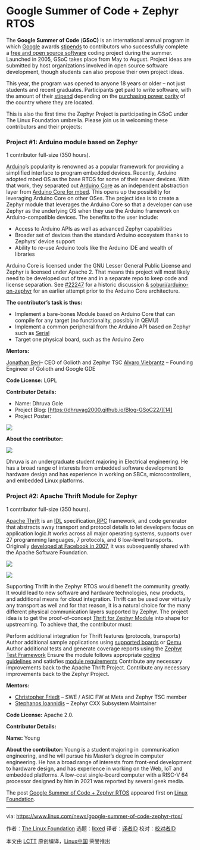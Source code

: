 [#]: subject: "Google Summer of Code + Zephyr RTOS"
[#]: via: "https://www.linux.com/news/google-summer-of-code-zephyr-rtos/"
[#]: author: "The Linux Foundation https://www.linuxfoundation.org/blog/google-summer-of-code-zephyr-rtos/"
[#]: collector: "lkxed"
[#]: translator: " "
[#]: reviewer: " "
[#]: publisher: " "
[#]: url: " "

Google Summer of Code + Zephyr RTOS
======

The **Google Summer of Code** (**GSoC)** is an international annual program in which [Google][1] awards [stipends][2] to contributors who successfully complete a [free and open source software][3] coding project during the summer. Launched in 2005, GSoC takes place from May to August. Project ideas are submitted by host organizations involved in open source software development, though students can also propose their own project ideas.

This year, the program was opened to anyone 18 years or older – not just students and recent graduates. Participants get paid to write software, with the amount of their [stipend][4] depending on the [purchasing power parity][5] of the country where they are located.

This is also the first time the Zephyr Project is participating in GSoC under The Linux Foundation umbrella. Please join us in welcoming these contributors and their projects:

### Project #1: Arduino module based on Zephyr

1 contributor full-size (350 hours).

[Arduino][6]’s popularity is renowned as a popular framework for providing a simplified interface to program embedded devices. Recently, Arduino adopted mbed OS as the base RTOS for some of their newer devices. With that work, they separated out [Arduino Core][7] as an independent abstraction layer from [Arduino Core for mbed][8]. This opens up the possibility for leveraging Arduino Core on other OSes. The project idea is to create a Zephyr module that leverages the Arduino Core so that a developer can use Zephyr as the underlying OS when they use the Arduino framework on Arduino-compatible devices. The benefits to the user include:

* Access to Arduino APIs as well as advanced Zephyr capabilities
* Broader set of devices than the standard Arduino ecosystem thanks to Zephyrs’ device support
* Ability to re-use Arduino tools like the Arduino IDE and wealth of libraries

Arduino Core is licensed under the GNU Lesser General Public License and Zephyr is licensed under Apache 2. That means this project will most likely need to be developed out of tree and in a separate repo to keep code and license separation. See [#22247][9] for a historic discussion & [soburi/arduino-on-zephyr][10] for an earlier attempt prior to the Arduino Core architecture.

**The contributor’s task is thus:**

* Implement a bare-bones Module based on Arduino Core that can compile for any target (no functionality, possibly in QEMU)
* Implement a common peripheral from the Arduino API based on Zephyr such as [Serial][11]
* Target one physical board, such as the Arduino Zero

**Mentors:**

[Jonathan Beri][12]– CEO of Golioth and Zephyr TSC
[Alvaro Viebrantz][13] – Founding Engineer of Golioth and Google GDE

**Code License:** LGPL

**Contributor Details:**

* Name: Dhruva Gole
* Project Blog: [https://dhruvag2000.github.io/Blog-GSoC22/][14]
* Project Poster: 

![][15]

**About the contributor:** 

![][16]

Dhruva is an undergraduate student majoring in Electrical engineering. He has a broad range of interests from embedded software development to hardware design and has experience in working on SBCs, microcontrollers, and embedded Linux platforms.

### Project #2: Apache Thrift Module for Zephyr

1 contributor full-size (350 hours).

[Apache Thrift][17] is an [IDL][18] specification,[RPC][19] framework, and code generator that abstracts away transport and protocol details to let developers focus on application logic.It works across all major operating systems, supports over 27 programming languages, 7 protocols, and 6 low-level transports. Originally [developed at Facebook in 2007][20], it was subsequently shared with the Apache Software Foundation.

![][21]

![][22]

Supporting Thrift in the Zephyr RTOS would benefit the community greatly. It would lead to new software and hardware technologies, new products, and additional means for cloud integration. Thrift can be used over virtually any transport as well and for that reason, it is a natural choice for the many different physical communication layers supported by Zephyr. The project idea is to get the proof-of-concept [Thrift for Zephyr Module][23] into shape for upstreaming. To achieve that, the contributor must:

Perform additional integration for Thrift features (protocols, transports)
Author additional sample applications using [supported boards][24] or [Qemu][25]
Author additional tests and generate coverage reports using the [Zephyr Test Framework][26]
Ensure the module follows appropriate [coding guidelines][27] and satisfies [module requirements][28]
Contribute any necessary improvements back to the Apache Thrift Project.
Contribute any necessary improvements back to the Zephyr Project.

**Mentors:**

* [Christopher Friedt][29] – SWE / ASIC FW at Meta and Zephyr TSC member
* [Stephanos Ioannidis][30] – Zephyr CXX Subsystem Maintainer

**Code License:** Apache 2.0.

**Contributor Details:**

**Name:** Young

**About the contributor:** Young is a student majoring in  communication engineering, and he will pursue his Master’s degree in computer engineering. He has a broad range of interests from front-end development to hardware design, and has experience in working on the Web, IoT and embedded platforms. A low-cost single-board computer with a RISC-V 64 processor designed by him in 2021 was reported by several geek media.

The post [Google Summer of Code + Zephyr RTOS][31] appeared first on [Linux Foundation][32].

--------------------------------------------------------------------------------

via: https://www.linux.com/news/google-summer-of-code-zephyr-rtos/

作者：[The Linux Foundation][a]
选题：[lkxed][b]
译者：[译者ID](https://github.com/译者ID)
校对：[校对者ID](https://github.com/校对者ID)

本文由 [LCTT](https://github.com/LCTT/TranslateProject) 原创编译，[Linux中国](https://linux.cn/) 荣誉推出

[a]: https://www.linuxfoundation.org/blog/google-summer-of-code-zephyr-rtos/
[b]: https://github.com/lkxed
[1]: https://en.wikipedia.org/wiki/Google
[2]: https://en.wikipedia.org/wiki/Stipend
[3]: https://en.wikipedia.org/wiki/Free_and_open-source_software
[4]: https://en.wikipedia.org/wiki/Stipend
[5]: https://en.wikipedia.org/wiki/Purchasing_power_parity
[6]: https://www.arduino.cc/
[7]: https://github.com/arduino/ArduinoCore-API
[8]: https://github.com/arduino/ArduinoCore-mbed
[9]: https://github.com/zephyrproject-rtos/zephyr/issues/22247
[10]: https://github.com/soburi/arduino-on-zephyr
[11]: https://www.arduino.cc/reference/en/language/functions/communication/serial/
[12]: https://www.linkedin.com/in/jonathanberi/
[13]: https://www.linkedin.com/in/alvaro-viebrantz-55119048/
[14]: https://dhruvag2000.github.io/Blog-GSoC22/
[15]: https://www.linuxfoundation.org/wp-content/uploads/project-poster.png
[16]: https://www.linuxfoundation.org/wp-content/uploads/dhruva.jpeg
[17]: https://github.com/apache/thrift
[18]: https://en.wikipedia.org/wiki/Interface_description_language
[19]: https://en.wikipedia.org/wiki/Remote_procedure_call
[20]: https://thrift.apache.org/static/files/thrift-20070401.pdf
[21]: https://www.linuxfoundation.org/wp-content/uploads/apache-thrift-layered-architecture.png
[22]: https://www.linuxfoundation.org/wp-content/uploads/SPDX-license.png
[23]: https://github.com/cfriedt/thrift-for-zephyr
[24]: https://docs.zephyrproject.org/latest/boards/index.html
[25]: https://docs.zephyrproject.org/latest/guides/networking/qemu_user_setup.html
[26]: https://docs.zephyrproject.org/latest/guides/test/ztest.html
[27]: https://docs.zephyrproject.org/latest/contribute/coding_guidelines/index.html
[28]: https://docs.zephyrproject.org/latest/guides/modules.html
[29]: https://www.linkedin.com/in/christopher-friedt/
[30]: https://www.linkedin.com/in/stephanosio/
[31]: https://www.linuxfoundation.org/blog/google-summer-of-code-zephyr-rtos/
[32]: https://www.linuxfoundation.org/
